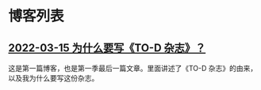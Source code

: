 
# 博客列表

## [2022-03-15 为什么要写《TO-D 杂志》？](/s1/why)

这是第一篇博客，也是第一季最后一篇文章。里面讲述了《TO-D 杂志》的由来，以及我为什么要写这份杂志。

